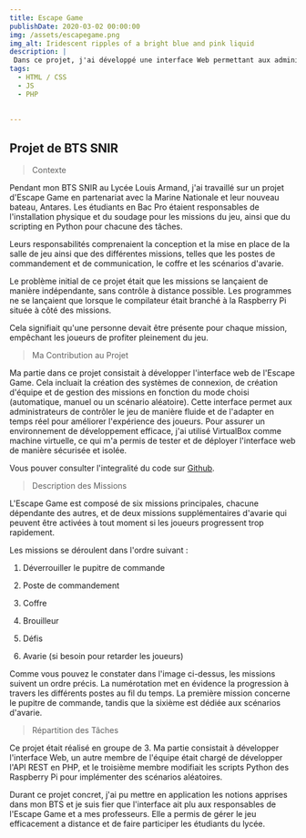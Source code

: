 ```yaml
---
title: Escape Game
publishDate: 2020-03-02 00:00:00
img: /assets/escapegame.png
img_alt: Iridescent ripples of a bright blue and pink liquid
description: |
 Dans ce projet, j'ai développé une interface Web permettant aux administrateurs de gérer un Escape Game de manière automatique, manuelle ou via des scénarios aléatoires.
tags:
  - HTML / CSS 
  - JS 
  - PHP
                  
  
---
```


## Projet de BTS SNIR 

> Contexte

Pendant mon BTS SNIR au Lycée Louis Armand, j'ai travaillé sur un projet d'Escape Game en partenariat avec la Marine Nationale et leur nouveau bateau, Antares. Les étudiants en Bac Pro étaient responsables de l'installation physique et du soudage pour les missions du jeu, ainsi que du scripting en Python pour chacune des tâches. 

Leurs responsabilités comprenaient la conception et la mise en place de la salle de jeu ainsi que des différentes missions, telles que les postes de commandement et de communication, le coffre et les scénarios d'avarie.

Le problème initial de ce projet était que les missions se lançaient de manière indépendante, sans contrôle à distance possible. Les programmes ne se lançaient que lorsque le compilateur était branché à la Raspberry Pi située à côté des missions. 

Cela signifiait qu'une personne devait être présente pour chaque mission, empêchant les joueurs de profiter pleinement du jeu. 

> Ma Contribution au Projet

Ma partie dans ce projet consistait à développer l'interface web de l'Escape Game. Cela incluait la création des systèmes de connexion, de création d'équipe et de gestion des missions en fonction du mode choisi (automatique, manuel ou un scénario aléatoire). Cette interface permet aux administrateurs de contrôler le jeu de manière fluide et de l'adapter en temps réel pour améliorer l'expérience des joueurs. Pour assurer un environnement de développement efficace, j'ai utilisé VirtualBox comme machine virtuelle, ce qui m'a permis de tester et de déployer l'interface web de manière sécurisée et isolée.

Vous pouver consulter l'integralité du code sur <a href="https://github.com/Rayane-94/Projet-Escape-Game">Github</a>.


> Description des Missions

L'Escape Game est composé de six missions principales, chacune dépendante des autres, et de deux missions supplémentaires d'avarie qui peuvent être activées à tout moment si les joueurs progressent trop rapidement.

Les missions se déroulent dans l'ordre suivant :

1. Déverrouiller le pupitre de commande

2. Poste de commandement

3. Coffre  

4. Brouilleur

5. Défis 

6. Avarie (si besoin pour retarder les joueurs)

Comme vous pouvez le constater dans l'image ci-dessus, les missions suivent un ordre précis. La numérotation met en évidence la progression à travers les différents postes au fil du temps. La première mission concerne le pupitre de commande, tandis que la sixième est dédiée aux scénarios d'avarie.

> Répartition des Tâches

Ce projet était réalisé en groupe de 3. Ma partie consistait à développer l'interface Web, un autre membre de l'équipe était chargé de développer l'API REST en PHP, et le troisième membre modifiait les scripts Python des Raspberry Pi pour implémenter des scénarios aléatoires.

Durant ce projet concret, j'ai pu mettre en application les notions apprises dans mon BTS et je suis fier que l'interface ait plu aux responsables de l'Escape Game et a mes professeurs. Elle a permis de gérer le jeu efficacement a distance et de faire participer les étudiants du lycée.

